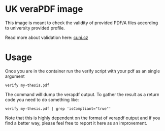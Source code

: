 # UK veraPDF image

This image is meant to check the validity of provided PDF/A files according to
university provided profile.

Read more about validation here: [cuni.cz](https://cuni.cz/UK-7987.html)

# Usage

Once you are in the container run the verify script with your pdf as an single
argument

```
verify my-thesis.pdf
```

The command will dump the verapdf output. To gather the result as a return code
you need to do something like:

```
verify my-thesis.pdf | grep 'isCompliant="true"'
```

Note that this is highly dependent on the format of verapdf output and if 
you find a better way, please feel free to report it here as an improvement.
